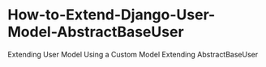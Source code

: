 # How-to-Extend-Django-User-Model-AbstractBaseUser
Extending User Model Using a Custom Model Extending AbstractBaseUser

